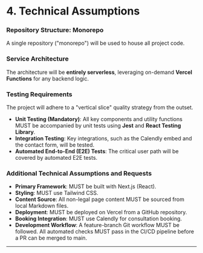 # 4. Technical Assumptions

### Repository Structure: Monorepo

A single repository ("monorepo") will be used to house all project code.

### Service Architecture

The architecture will be **entirely serverless**, leveraging on-demand **Vercel Functions** for any backend logic.

### Testing Requirements

The project will adhere to a "vertical slice" quality strategy from the outset.
*   **Unit Testing (Mandatory)**: All key components and utility functions MUST be accompanied by unit tests using **Jest** and **React Testing Library**.
*   **Integration Testing**: Key integrations, such as the Calendly embed and the contact form, will be tested.
*   **Automated End-to-End (E2E) Tests**: The critical user path will be covered by automated E2E tests.

### Additional Technical Assumptions and Requests

*   **Primary Framework**: MUST be built with Next.js (React).
*   **Styling**: MUST use Tailwind CSS.
*   **Content Source**: All non-legal page content MUST be sourced from local Markdown files.
*   **Deployment**: MUST be deployed on Vercel from a GitHub repository.
*   **Booking Integration**: MUST use Calendly for consultation booking.
*   **Development Workflow**: A feature-branch Git workflow MUST be followed. All automated checks MUST pass in the CI/CD pipeline before a PR can be merged to main.

---
